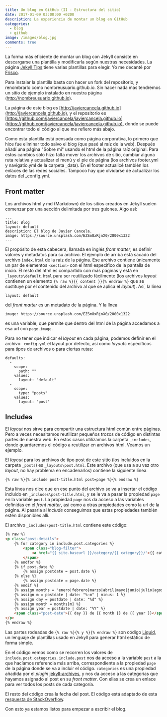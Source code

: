 ```yaml
---
title: Un blog en GitHub (II - Estructura del sitio)
date: 2017-01-09 03:00:00 +0200
description: La experiencia de montar un blog en GitHub
categories:
  - blog
  - github
image: /images/blog.jpg
comments: true
---
```

La forma más eficiente de montar un blog con Jekyll consiste en descargarse una plantilla y modificarla según nuestras necesidades. La página [Jekyll Tips](http://jekyll.tips/templates/) tiene varias plantillas para elegir. Yo me decanté por [Frisco](https://github.com/CloudCannon/frisco-jekyll-template).

Para instalar la plantilla basta con hacer un fork del repositorio, y renombrarlo como nombreusuario.github.io. Sin hacer nada más tendremos un sitio de ejemplo instalado en nuestra página (http://nombreusuario.github.io).

La página de este blog es [http://javiercancela.github.io](http://javiercancela.github.io), y el repositorio es [https://github.com/javiercancela/javiercancela.github.io](https://github.com/javiercancela/javiercancela.github.io), donde se puede encontrar todo el código al que me refiero más abajo.

Como esta plantilla está pensada como página corporativa, lo primero que hice fue eliminar todo salvo el blog (que pasé al raíz de la web). Después añadí una página "Sobre mí" usando el html de la página raíz original. Para estos cambios sólo hizo falta mover los archivos de sitio, cambiar alguna ruta relativa y actualizar el menú y el pie de página (los archivos footer.yml y navigatio.yml de la carpeta _data). En el footer actualicé también los enlaces de las redes sociales. Tampoco hay que olvidarse de actualizar los datos del _config.yml. 

## Front matter
Los archivos html y md (Markdown) de los sitios creados en Jekyll suelen comenzar por una sección delimitada por tres guiones. Algo así:
```
---
title: Blog
layout: default
description: El blog de Javier Cancela.
image: https://source.unsplash.com/EZSm8xRjnX0/2000x1322
---
```

El propósito de esta cabecera, llamada en inglés _front matter_, es definir valores y metadatos para su archivo. El ejemplo de arriba está sacado del archivo `index.html` de la raíz de la página. Ese archivo contiene únicamente un par de elementos `<section>` con el html específico de la pantalla de inicio. El resto del html es compartido con más páginas y está en `_layouts\default.html` para ser reutilizado fácilmente (los archivos _layout_ contienen un elemento `{% raw %}{{ content }}{% endraw %}` que se sustituye por el contenido del archivo al que se aplica el _layout_). Así, la línea
```
layout: default
```
del _front matter_ es un metadato de la página. Y la línea
```
image: https://source.unsplash.com/EZSm8xRjnX0/2000x1322
```
es una variable, que permite que dentro del html de la página accedamos a esa url con `page.image`.

Para no tener que indicar el _layout_ en cada página, podemos definir en el archivo `_config.yml` el layout por defecto, así como _layouts_ específicos para tipos de archivos o para ciertas rutas:
```
defaults:
  -
    scope:
      path: ""
    values:
      layout: "default"
  -
    scope:
      type: "posts"
    values:
      layout: "post"
```

## Includes
El _layout_ nos sirve para compartir una estructura html común entre páginas. Pero a veces necesitamos reutilizar pequeños trozos de código en distintas partes de nuestra web. En estos casos utilizamos la carpeta `_includes`, donde guardaremos el código a reutilizar en archivos html. Veamos un ejemplo.

El _layout_ para los archivos de tipo post de este sitio (los incluidos en la carpeta `_posts`) es `_layouts\post.html`. Este archivo (que usa a su vez otro _layout_, no hay problema en encadenarlos) contiene la siguiente línea:
```
{% raw %}{% include post-title.html post=page %}{% endraw %}
```
Esta línea nos dice que en ese punto del archivo se va a insertar el código incluido en `_includes\post-title.html`, y se le va a pasar la propiedad `page` en la variable `post`. La propiedad `page` nos da acceso a las variables definidas en el _front matter_, así como a otras propiedades como la url de la página. Al pasarla al _include_ conseguimos que estas propiedades también estén disponibles allí.

El archivo `_includes\post-title.html` contiene este código:
```html
{% raw %}
<p class="post-details">
    {% for category in include.post.categories %}
        <span class="blog-filter">
            <a href="{{ site.baseurl }}/category/{{ category}}/">{{ category | capitalize }}</a>
        </span>
    {% endfor %}
    {% if post.date %}
        {% assign postdate = post.date %}
    {% else %}  
        {% assign postdate = page.date %}
    {% endif %}
    {% assign months = "enero|febrero|marzo|abril|mayo|junio|julio|agosto|septiembre|octubre|noviembre|diciembre" | split: "|" %}
    {% assign m = postdate | date: "%-m" | minus: 1 %}
    {% assign day = postdate | date: "%d" %}
    {% assign month = months[m] %}
    {% assign year = postdate | date: "%Y" %}
    <span class="post-date">{{ day }} de {{ month }} de {{ year }}</span>
</p>
{% endraw %}
```
Las partes rodeadas de `{% raw %}{% y %}{% endraw %}` son código [Liquid](http://shopify.github.io/liquid/), un lenguaje de plantillas usado en Jekyll para generar html estático de forma simple. 

En el código vemos como se recorren los valores de `include.post.categories`. `include.post` nos da acceso a la variable `post` a la que hacíamos referencia más arriba, correspondiente a la propiedad `page` de la página donde se va a incluir el código. `categories` es una propiedad añadida por el _plugin_ [jekyll-archives](https://github.com/jekyll/jekyll-archives), y nos da acceso a las categorías que hayamos asignado al post en su _front matter_. Con ellas se crea un enlace para ver todos los posts de cada categoría.

El resto del código crea la fecha del post. El código está adaptado de esta [respuesta de StackOverflow](http://stackoverflow.com/a/32914455). 

Con esto ya estamos listos para empezar a escribir el blog.
